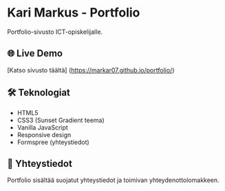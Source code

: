 # Kari Markus - Portfolio

Portfolio-sivusto ICT-opiskelijalle.

## 🌐 Live Demo
[Katso sivusto täältä] (https://markar07.github.io/portfolio/)

## 🛠️ Teknologiat
- HTML5
- CSS3 (Sunset Gradient teema)
- Vanilla JavaScript
- Responsive design
- Formspree (yhteystiedot)

## 📧 Yhteystiedot
Portfolio sisältää suojatut yhteystiedot ja toimivan yhteydenottolomakkeen.
